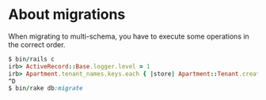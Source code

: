 # About migrations

When migrating to multi-schema, you have to execute some operations in the correct
order.

```ruby
$ bin/rails c
irb> ActiveRecord::Base.logger.level = 1
irb> Apartment.tenant_names.keys.each { |store| Apartment::Tenant.create(store) }
^D
$ bin/rake db:migrate
```
